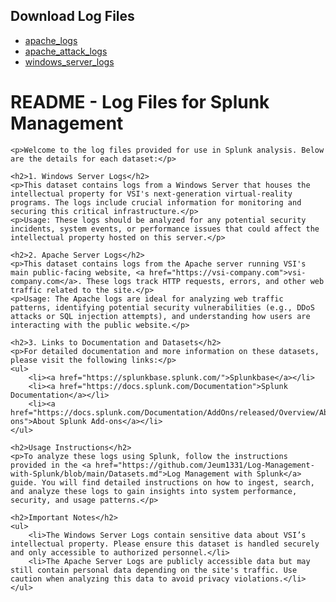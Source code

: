 ## Download Log Files
<ul>
  <li><a href="https://github.com/user-attachments/files/19321507/apache_logs.zip">apache_logs</a></li>
  <li><a href="https://github.com/user-attachments/files/19321540/apache_attack_logs.zip">apache_attack_logs</a></li>
  <li><a href="https://github.com/user-attachments/files/19321542/windows_server_logs.zip">windows_server_logs</a></li>
</ul>
<!DOCTYPE html>
<html lang="en">
<head>
    <meta charset="UTF-8">
    <meta name="viewport" content="width=device-width, initial-scale=1.0">
    <title>Log Files README</title>
</head>
<body>
    <h1>README - Log Files for Splunk Management</h1>

    <p>Welcome to the log files provided for use in Splunk analysis. Below are the details for each dataset:</p>

    <h2>1. Windows Server Logs</h2>
    <p>This dataset contains logs from a Windows Server that houses the intellectual property for VSI's next-generation virtual-reality programs. The logs include crucial information for monitoring and securing this critical infrastructure.</p>
    <p>Usage: These logs should be analyzed for any potential security incidents, system events, or performance issues that could affect the intellectual property hosted on this server.</p>

    <h2>2. Apache Server Logs</h2>
    <p>This dataset contains logs from the Apache server running VSI's main public-facing website, <a href="https://vsi-company.com">vsi-company.com</a>. These logs track HTTP requests, errors, and other web traffic related to the site.</p>
    <p>Usage: The Apache logs are ideal for analyzing web traffic patterns, identifying potential security vulnerabilities (e.g., DDoS attacks or SQL injection attempts), and understanding how users are interacting with the public website.</p>

    <h2>3. Links to Documentation and Datasets</h2>
    <p>For detailed documentation and more information on these datasets, please visit the following links:</p>
    <ul>
        <li><a href="https://splunkbase.splunk.com/">Splunkbase</a></li>
        <li><a href="https://docs.splunk.com/Documentation">Splunk Documentation</a></li>
        <li><a href="https://docs.splunk.com/Documentation/AddOns/released/Overview/AboutSplunkAdd-ons">About Splunk Add-ons</a></li>
    </ul>

    <h2>Usage Instructions</h2>
    <p>To analyze these logs using Splunk, follow the instructions provided in the <a href="https://github.com/Jeum1331/Log-Management-with-Splunk/blob/main/Datasets.md">Log Management with Splunk</a> guide. You will find detailed instructions on how to ingest, search, and analyze these logs to gain insights into system performance, security, and usage patterns.</p>

    <h2>Important Notes</h2>
    <ul>
        <li>The Windows Server Logs contain sensitive data about VSI’s intellectual property. Please ensure this dataset is handled securely and only accessible to authorized personnel.</li>
        <li>The Apache Server Logs are publicly accessible data but may still contain personal data depending on the site's traffic. Use caution when analyzing this data to avoid privacy violations.</li>
    </ul>
</body>
</html>
